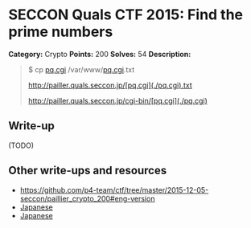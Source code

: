 # SECCON Quals CTF 2015: Find the prime numbers

**Category:** Crypto
**Points:** 200
**Solves:** 54
**Description:**

> $ cp [pq.cgi](./pq.cgi) /var/www/[pq.cgi](./pq.cgi).txt
> 
> <http://pailler.quals.seccon.jp/[pq.cgi](./pq.cgi).txt>
> 
> <http://pailler.quals.seccon.jp/cgi-bin/[pq.cgi](./pq.cgi)>


## Write-up

(TODO)

## Other write-ups and resources

* <https://github.com/p4-team/ctf/tree/master/2015-12-05-seccon/paillier_crypto_200#eng-version>
* [Japanese](https://hackmd.io/s/VJ42d6j4e)
* [Japanese](http://www.iridoatelier.net/sb/log/eid269.html)
